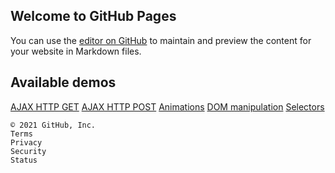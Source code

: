 ## Welcome to GitHub Pages

You can use the [editor on GitHub](https://github.com/UchiTesting/UDEMY-JQuery-EN/edit/gh-pages/index.md) to maintain and preview the content for your website in Markdown files.

## Available demos

[AJAX HTTP GET](demos/AjaxGet.html)
[AJAX HTTP POST](demos/AjaxPost.html)
[Animations](demos/Animations.html)
[DOM manipulation](demos/DomManipulation.html)
[Selectors](demos/SelectorMultiple.html)






    © 2021 GitHub, Inc.
    Terms
    Privacy
    Security
    Status
